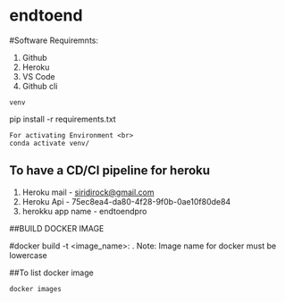 # endtoend

#Software Requiremnts:
1. Github
2. Heroku
3. VS Code
4. Github cli

```
venv
```
pip install -r requirements.txt

```
For activating Environment <br>
conda activate venv/
```

## To have a CD/CI pipeline for heroku
1. Heroku mail - siridirock@gmail.com
2. Heroku Api - 75ec8ea4-da80-4f28-9f0b-0ae10f80de84
3. herokku app name - endtoendpro

##BUILD DOCKER IMAGE

#docker build -t <image_name>:<tagname> .
 Note: Image name for docker must be lowercase

##To list docker image

    docker images
